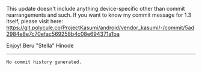 This update doesn't include anything device-specific other than commit
rearrangements and such. If you want to know my commit message for 1.3
itself, please visit here:
https://git.polycule.co/ProjectKasumi/android/vendor_kasumi/-/commit/5ad2984e8e7c70efac569258b4c08e694371a1ba

Enjoy!
                       Beru "Stella" Hinode

-----------------------------------------------------------------------

```
No commit history generated.
```
